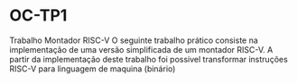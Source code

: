 # OC-TP1
Trabalho Montador RISC-V
O seguinte trabalho prático consiste na implementação de uma versão simplificada de um montador RISC-V. A partir da implementação deste trabalho foi possivel transformar instruções RISC-V para linguagem de maquina (binário)
